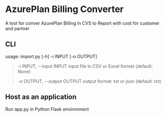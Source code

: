 # AzurePlan Billing  Converter
A tool for conver AzurePlan Billing in CVS to Report with cost for customer and partner

## CLI
usage: import.py [-h] -i INPUT [-o OUTPUT]
> -i INPUT, --input INPUT
input file in CSV or Excel format (default: None)

> -o OUTPUT, --output OUTPUT
output format: txt or json (default: txt)

## Host as an application
Run app.py in Python Flask environment
